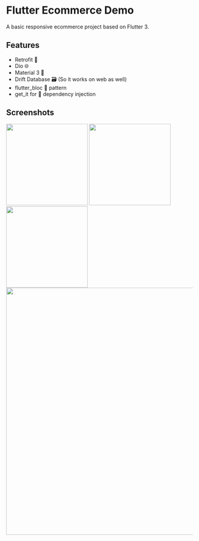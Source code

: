 # Flutter Ecommerce Demo

A basic responsive ecommerce project based on Flutter 3.

## Features
- Retrofit 🚀
- Dio 🌐
- Material 3 💚
- Drift Database 🗃️ (So it works on web as well)
- flutter_bloc 📂 pattern
- get_it for 💉 dependency injection

## Screenshots
<p float="left">
<img src="https://user-images.githubusercontent.com/55009858/186830870-e817b8fe-47a8-41c0-9d60-e280c05bec93.gif" width="220">
<img src="https://user-images.githubusercontent.com/55009858/186830887-1bad52dd-9bc2-48ab-ae11-aac119432983.png" width="220">
<img src="https://user-images.githubusercontent.com/55009858/186830897-f859fcf3-1ab4-446b-a6de-3ee6f0375b7b.png" width="220">
<img src="https://user-images.githubusercontent.com/55009858/186831811-356077d2-2c73-40d6-9c4f-cf2f0035cd8f.png" width="668">
</p>
